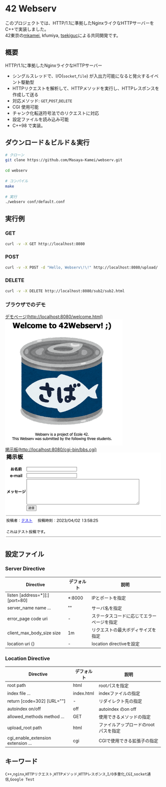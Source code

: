 # 42 Webserv

このプロジェクトでは、HTTP/1.1に準拠したNginxライクなHTTPサーバーをC++で実装しました。  
42東京の[mkamei](https://github.com/Masaya-Kamei), kfumiya, [tsekiguc](https://github.com/TaiyouSekiguchi)による共同開発です。

## 概要

HTTP/1.1に準拠したNginxライクなHTTPサーバー

- シングルスレッドで、I/O(`socket`,`file`) が入出力可能になると発火するイベント駆動型
- HTTPリクエストを解析して、HTTPメソッドを実行し、HTTPレスポンスを作成して送る
- 対応メソッド: `GET`,`POST`,`DELETE`
- CGI 使用可能
- チャンク化転送符号法でのリクエストに対応
- 設定ファイルを読み込み可能
- C++98 で実装。

## ダウンロード＆ビルド＆実行

```sh
# クローン
git clone https://github.com/Masaya-Kamei/webserv.git

cd webserv

# コンパイル
make

# 実行
./webserv conf/default.conf
```

## 実行例

### GET

```sh
curl -v -X GET http://localhost:8080
```

### POST

```sh
curl -v -X POST -d "Hello, Webserv\!\!" http://localhost:8080/upload/
```

### DELETE

```sh
curl -v -X DELETE http://localhost:8080/sub2/sub2.html
```

### ブラウザでのデモ

[デモページ(http://localhost:8080/welcome.html)](http://localhost:8080/welcome.html)  
![/welcome.index](assets/welcome.png)  
[掲示板(http://localhost:8080/cgi-bin/bbs.cgi)](http://localhost:8080/cgi-bin/bbs.cgi)  
![掲示板](assets/bbs.png)

## 設定ファイル

### Server Directive

| Directive                      | デフォルト | 説明                                       |
| ------------------------------ | ---------- | ------------------------------------------ |
| listen [address=*][:][port=80] | *:8000     | IPとポートを指定                           |
| server_name name ...           | ""         | サーバ名を指定                             |
| error_page code uri            | -          | ステータスコードに応じてエラーページを指定 |
| client_max_body_size size      | 1m         | リクエストの最大ボディサイズを指定         |
| location uri {}                | -          | location directiveを設定                   |

### Location Directive

| Directive                          | デフォルト | 説明                                 |
| ---------------------------------- | ---------- | ------------------------------------ |
| root path                          | html       | rootパスを指定                       |
| index file ...                     | index.html | indexファイルの指定                  |
| return [code=302] [URL=""]         | -          | リダイレクト先の指定                 |
| autoindex on/off                   | off        | autoindex のon off                   |
| allowed_methods method ...         | GET        | 使用できるメソッドの指定             |
| upload_root path                   | html       | ファイルアップロードのrootパスを指定 |
| cgi_enable_extension extension ... | cgi        | CGIで使用できる拡張子の指定          |

## キーワード

`C++`,`nginx`,`HTTPリクエスト`,`HTTPメソッド`,`HTTPレスポンス`,`I/O多重化`,`CGI`,`socket通信`,`Google Test`
